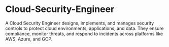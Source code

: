 # Cloud-Security-Engineer
A Cloud Security Engineer designs, implements, and manages security controls to protect cloud environments, applications, and data. They ensure compliance, monitor threats, and respond to incidents across platforms like AWS, Azure, and GCP.
